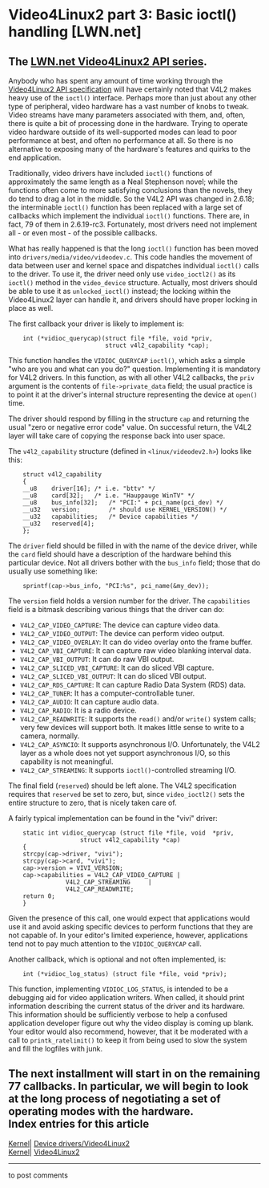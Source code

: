 # Video4Linux2 part 3: Basic ioctl() handling [LWN.net]

The [LWN.net Video4Linux2 API series](http://lwn.net/Articles/203924/).   
---  
Anybody who has spent any amount of time working through the [Video4Linux2 API specification](http://v4l2spec.bytesex.org/spec/book1.htm) will have certainly noted that V4L2 makes heavy use of the `ioctl()` interface. Perhaps more than just about any other type of peripheral, video hardware has a vast number of knobs to tweak. Video streams have many parameters associated with them, and, often, there is quite a bit of processing done in the hardware. Trying to operate video hardware outside of its well-supported modes can lead to poor performance at best, and often no performance at all. So there is no alternative to exposing many of the hardware's features and quirks to the end application. 

Traditionally, video drivers have included `ioctl()` functions of approximately the same length as a Neal Stephenson novel; while the functions often come to more satisfying conclusions than the novels, they do tend to drag a lot in the middle. So the V4L2 API was changed in 2.6.18; the interminable `ioctl()` function has been replaced with a large set of callbacks which implement the individual `ioctl()` functions. There are, in fact, 79 of them in 2.6.19-rc3. Fortunately, most drivers need not implement all - or even most - of the possible callbacks. 

What has really happened is that the long `ioctl()` function has been moved into `drivers/media/video/videodev.c`. This code handles the movement of data between user and kernel space and dispatches individual `ioctl()` calls to the driver. To use it, the driver need only use `video_ioctl2()` as its `ioctl()` method in the `video_device` structure. Actually, most drivers should be able to use it as `unlocked_ioctl()` instead; the locking within the Video4Linux2 layer can handle it, and drivers should have proper locking in place as well. 

The first callback your driver is likely to implement is: 
    
    
        int (*vidioc_querycap)(struct file *file, void *priv, 
                               struct v4l2_capability *cap);
    

This function handles the `VIDIOC_QUERYCAP` `ioctl()`, which asks a simple "who are you and what can you do?" question. Implementing it is mandatory for V4L2 drivers. In this function, as with all other V4L2 callbacks, the `priv` argument is the contents of `file->private_data` field; the usual practice is to point it at the driver's internal structure representing the device at `open()` time. 

The driver should respond by filling in the structure `cap` and returning the usual "zero or negative error code" value. On successful return, the V4L2 layer will take care of copying the response back into user space. 

The `v4l2_capability` structure (defined in `<linux/videodev2.h>`) looks like this: 
    
    
        struct v4l2_capability
        {
    	__u8	driver[16];	/* i.e. "bttv" */
    	__u8	card[32];	/* i.e. "Hauppauge WinTV" */
    	__u8	bus_info[32];	/* "PCI:" + pci_name(pci_dev) */
    	__u32   version;        /* should use KERNEL_VERSION() */
    	__u32	capabilities;	/* Device capabilities */
    	__u32	reserved[4];
        };
    

The `driver` field should be filled in with the name of the device driver, while the `card` field should have a description of the hardware behind this particular device. Not all drivers bother with the `bus_info` field; those that do usually use something like: 
    
    
        sprintf(cap->bus_info, "PCI:%s", pci_name(&my_dev));
    

The `version` field holds a version number for the driver. The `capabilities` field is a bitmask describing various things that the driver can do: 

  * `V4L2_CAP_VIDEO_CAPTURE`: The device can capture video data. 
  * `V4L2_CAP_VIDEO_OUTPUT`: The device can perform video output. 
  * `V4L2_CAP_VIDEO_OVERLAY`: It can do video overlay onto the frame buffer. 
  * `V4L2_CAP_VBI_CAPTURE`: It can capture raw video blanking interval data. 
  * `V4L2_CAP_VBI_OUTPUT`: It can do raw VBI output. 
  * `V4L2_CAP_SLICED_VBI_CAPTURE`: It can do sliced VBI capture. 
  * `V4L2_CAP_SLICED_VBI_OUTPUT`: It can do sliced VBI output. 
  * `V4L2_CAP_RDS_CAPTURE`: It can capture Radio Data System (RDS) data. 
  * `V4L2_CAP_TUNER`: It has a computer-controllable tuner. 
  * `V4L2_CAP_AUDIO`: It can capture audio data. 
  * `V4L2_CAP_RADIO`: It is a radio device. 
  * `V4L2_CAP_READWRITE`: It supports the `read()` and/or `write()` system calls; very few devices will support both. It makes little sense to write to a camera, normally. 
  * `V4L2_CAP_ASYNCIO`: It supports asynchronous I/O. Unfortunately, the V4L2 layer as a whole does not yet support asynchronous I/O, so this capability is not meaningful. 
  * `V4L2_CAP_STREAMING`: It supports `ioctl()`-controlled streaming I/O. 



The final field (`reserved`) should be left alone. The V4L2 specification requires that `reserved` be set to zero, but, since `video_ioctl2()` sets the entire structure to zero, that is nicely taken care of. 

A fairly typical implementation can be found in the "vivi" driver: 
    
    
        static int vidioc_querycap (struct file *file, void  *priv,
    					struct v4l2_capability *cap)
        {
    	strcpy(cap->driver, "vivi");
    	strcpy(cap->card, "vivi");
    	cap->version = VIVI_VERSION;
    	cap->capabilities =	V4L2_CAP_VIDEO_CAPTURE |
    				V4L2_CAP_STREAMING     |
    				V4L2_CAP_READWRITE;
    	return 0;
        }
    

Given the presence of this call, one would expect that applications would use it and avoid asking specific devices to perform functions that they are not capable of. In your editor's limited experience, however, applications tend not to pay much attention to the `VIDIOC_QUERYCAP` call. 

Another callback, which is optional and not often implemented, is: 
    
    
        int (*vidioc_log_status) (struct file *file, void *priv);
    

This function, implementing `VIDIOC_LOG_STATUS`, is intended to be a debugging aid for video application writers. When called, it should print information describing the current status of the driver and its hardware. This information should be sufficiently verbose to help a confused application developer figure out why the video display is coming up blank. Your editor would also recommend, however, that it be moderated with a call to `printk_ratelimit()` to keep it from being used to slow the system and fill the logfiles with junk. 

The next installment will start in on the remaining 77 callbacks. In particular, we will begin to look at the long process of negotiating a set of operating modes with the hardware.  
Index entries for this article  
---  
[Kernel](/Kernel/Index)| [Device drivers/Video4Linux2](/Kernel/Index#Device_drivers-Video4Linux2)  
[Kernel](/Kernel/Index)| [Video4Linux2](/Kernel/Index#Video4Linux2)  
  


* * *

to post comments 
